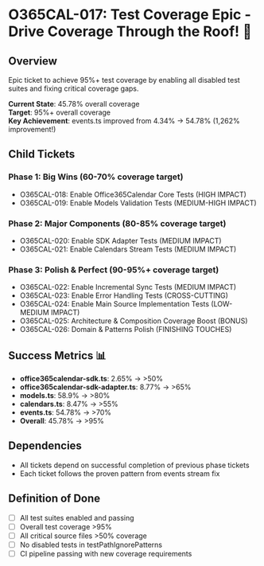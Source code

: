 # O365CAL-017: Test Coverage Epic - Drive Coverage Through the Roof! 🚀

## Overview
Epic ticket to achieve 95%+ test coverage by enabling all disabled test suites and fixing critical coverage gaps.

**Current State**: 45.78% overall coverage  
**Target**: 95%+ overall coverage  
**Key Achievement**: events.ts improved from 4.34% → 54.78% (1,262% improvement!)

## Child Tickets

### Phase 1: Big Wins (60-70% coverage target)
- O365CAL-018: Enable Office365Calendar Core Tests (HIGH IMPACT)
- O365CAL-019: Enable Models Validation Tests (MEDIUM-HIGH IMPACT)

### Phase 2: Major Components (80-85% coverage target)  
- O365CAL-020: Enable SDK Adapter Tests (MEDIUM IMPACT)
- O365CAL-021: Enable Calendars Stream Tests (MEDIUM IMPACT)

### Phase 3: Polish & Perfect (90-95%+ coverage target)
- O365CAL-022: Enable Incremental Sync Tests (MEDIUM IMPACT)
- O365CAL-023: Enable Error Handling Tests (CROSS-CUTTING)
- O365CAL-024: Enable Main Source Implementation Tests (LOW-MEDIUM IMPACT)
- O365CAL-025: Architecture & Composition Coverage Boost (BONUS)
- O365CAL-026: Domain & Patterns Polish (FINISHING TOUCHES)

## Success Metrics 📊
- **office365calendar-sdk.ts**: 2.65% → >50%
- **office365calendar-sdk-adapter.ts**: 8.77% → >65%  
- **models.ts**: 58.9% → >80%
- **calendars.ts**: 8.47% → >55%
- **events.ts**: 54.78% → >70%
- **Overall**: 45.78% → >95%

## Dependencies
- All tickets depend on successful completion of previous phase tickets
- Each ticket follows the proven pattern from events stream fix

## Definition of Done
- [ ] All test suites enabled and passing
- [ ] Overall test coverage >95%
- [ ] All critical source files >50% coverage
- [ ] No disabled tests in testPathIgnorePatterns
- [ ] CI pipeline passing with new coverage requirements